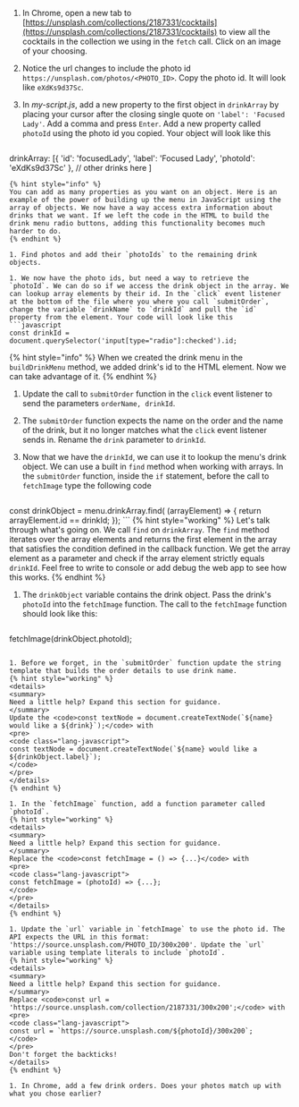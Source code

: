 1. In Chrome, open a new tab to [https://unsplash.com/collections/2187331/cocktails](https://unsplash.com/collections/2187331/cocktails) to view all the cocktails in the collection we using in the `fetch` call. Click on an image of your choosing. 

1. Notice the url changes to include the photo id `https://unsplash.com/photos/<PHOTO_ID>`. Copy the photo id. It will look like `eXdKs9d37Sc`.

1. In _my-script.js_, add a new property to the first object in `drinkArray` by placing your cursor after the closing single quote on `'label': 'Focused Lady'`. Add a comma and press `Enter`. Add a new property called `photoId` using the photo id you copied. Your object will look like this
   ```javascript
drinkArray: [{
      'id': 'focusedLady',
      'label': 'Focused Lady',
      'photoId': 'eXdKs9d37Sc'
},
// other drinks here
]
   ```
   {% hint style="info" %}
You can add as many properties as you want on an object. Here is an example of the power of building up the menu in JavaScript using the array of objects. We now have a way access extra information about drinks that we want. If we left the code in the HTML to build the drink menu radio buttons, adding this functionality becomes much harder to do.
   {% endhint %}

1. Find photos and add their `photoIds` to the remaining drink objects. 

1. We now have the photo ids, but need a way to retrieve the `photoId`. We can do so if we access the drink object in the array. We can lookup array elements by their id. In the `click` event listener at the bottom of the file where you where you call `submitOrder`, change the variable `drinkName` to `drinkId` and pull the `id` property from the element. Your code will look like this
   ```javascript
const drinkId = document.querySelector('input[type="radio"]:checked').id;
   ```
   {% hint style="info" %}
When we created the drink menu in the `buildDrinkMenu` method, we added drink's id to the HTML element. Now we can take advantage of it.
   {% endhint %}

1. Update the call to `submitOrder` function in the `click` event listener to send the parameters `orderName, drinkId`.

1. The `submitOrder` function expects the name on the order and the name of the drink, but it no longer matches what the `click` event listener sends in. Rename the `drink` parameter to `drinkId`.

1. Now that we have the `drinkId`, we can use it to lookup the menu's drink object. We can use a built in `find` method when working with arrays. In the `submitOrder` function, inside the `if` statement, before the call to `fetchImage` type the following code
   ```javascript
const drinkObject = menu.drinkArray.find( (arrayElement) => { return arrayElement.id == drinkId; });
    ```
   {% hint style="working" %}
Let's talk through what's going on. We call `find` on `drinkArray`. The `find` method iterates over the array elements and returns the first element in the array that satisfies the condition defined in the callback function. We get the array element as a parameter and check if the array element strictly equals `drinkId`. Feel free to write to console or add debug the web app to see how this works.
   {% endhint %}

1. The `drinkObject` variable contains the drink object. Pass the drink's `photoId` into the `fetchImage` function. The call to the `fetchImage` function should look like this:
   ```javascript
fetchImage(drinkObject.photoId);
   ```

1. Before we forget, in the `submitOrder` function update the string template that builds the order details to use drink name. 
   {% hint style="working" %}
<details>
<summary>
Need a little help? Expand this section for guidance. 
</summary> 
Update the <code>const textNode = document.createTextNode(`${name} would like a ${drink}`);</code> with 
<pre>
<code class="lang-javascript">
const textNode = document.createTextNode(`${name} would like a ${drinkObject.label}`);
</code>
</pre>
</details>
   {% endhint %}

1. In the `fetchImage` function, add a function parameter called `photoId`.
   {% hint style="working" %}
<details>
<summary>
Need a little help? Expand this section for guidance. 
</summary> 
Replace the <code>const fetchImage = () => {...}</code> with 
<pre>
<code class="lang-javascript">
const fetchImage = (photoId) => {...}; 
</code>
</pre>
</details>
   {% endhint %}

1. Update the `url` variable in `fetchImage` to use the photo id. The API expects the URL in this format: 'https://source.unsplash.com/PHOTO_ID/300x200'. Update the `url` variable using template literals to include `photoId`.
   {% hint style="working" %}
<details>
<summary>
Need a little help? Expand this section for guidance. 
</summary> 
Replace <code>const url = 'https://source.unsplash.com/collection/2187331/300x200';</code> with 
<pre>
<code class="lang-javascript">
const url = `https://source.unsplash.com/${photoId}/300x200`;
</code>
</pre>
Don't forget the backticks!
</details>
   {% endhint %}

1. In Chrome, add a few drink orders. Does your photos match up with what you chose earlier?